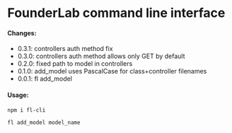 # FounderLab command line interface

#### Changes: 

- 0.3.1: controllers auth method fix
- 0.3.0: controllers auth method allows only GET by default
- 0.2.0: fixed path to model in controllers
- 0.1.0: add_model uses PascalCase for class+controller filenames
- 0.0.1: fl add_model

#### Usage:

`npm i fl-cli`

`fl add_model model_name`
